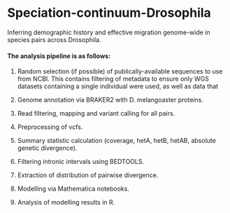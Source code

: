 # Speciation-continuum-Drosophila
Inferring demographic history and effective migration genome-wide in species pairs across Drosophila.

#### The analysis pipeline is as follows:

1. Random selection (if possible) of publically-available sequences to use from NCBI. This contains filtering of metadata to ensure only WGS datasets containing a single individual were used, as well as data that 

2. Genome annotation via BRAKER2 with D. melangoaster proteins.

3. Read filtering, mapping and variant calling for all pairs.

4. Preprocessing of vcfs.

5. Summary statistic calculation (coverage, hetA, hetB, hetAB, absolute genetic divergence).

6. Filtering intronic intervals using BEDTOOLS.

7. Extraction of distribution of pairwise divergence.

8. Modelling via Mathematica notebooks.

9. Analysis of modelling results in R.
